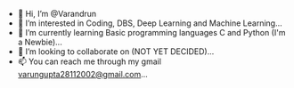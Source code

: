 - 👋 Hi, I’m @Varandrun
- 👀 I’m interested in Coding, DBS, Deep Learning and Machine Learning...
- 🌱 I’m currently learning Basic programming languages C and Python (I'm a Newbie)...
- 💞️ I’m looking to collaborate on (NOT YET DECIDED)...
- 📫 You can reach me through my gmail varungupta28112002@gmail.com...

<!---
Varandrun/Varandrun is a ✨ special ✨ repository because its `README.md` (this file) appears on your GitHub profile.
You can click the Preview link to take a look at your changes.
--->
